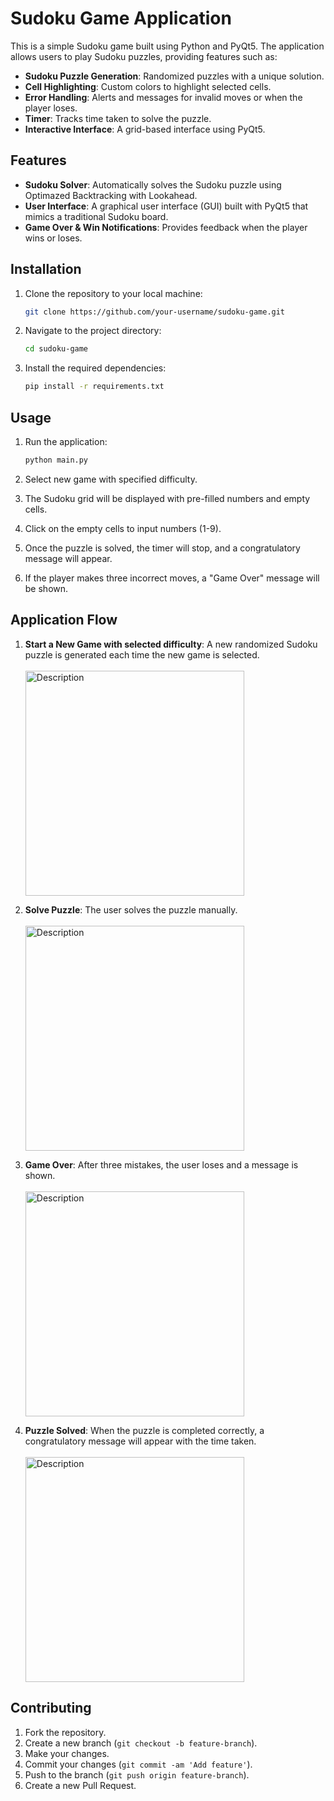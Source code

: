 
# Sudoku Game Application

This is a simple Sudoku game built using Python and PyQt5. The application allows users to play Sudoku puzzles, providing features such as:

- **Sudoku Puzzle Generation**: Randomized puzzles with a unique solution.
- **Cell Highlighting**: Custom colors to highlight selected cells.
- **Error Handling**: Alerts and messages for invalid moves or when the player loses.
- **Timer**: Tracks time taken to solve the puzzle.
- **Interactive Interface**: A grid-based interface using PyQt5.

## Features

- **Sudoku Solver**: Automatically solves the Sudoku puzzle using Optimazed Backtracking with Lookahead.
- **User Interface**: A graphical user interface (GUI) built with PyQt5 that mimics a traditional Sudoku board.
- **Game Over & Win Notifications**: Provides feedback when the player wins or loses.

## Installation

1. Clone the repository to your local machine:

   ```bash
   git clone https://github.com/your-username/sudoku-game.git
   ```

2. Navigate to the project directory:

   ```bash
   cd sudoku-game
   ```

3. Install the required dependencies:

   ```bash
   pip install -r requirements.txt
   ```

## Usage

1. Run the application:

   ```bash
   python main.py
   ```
2. Select new game with specified difficulty.
3. The Sudoku grid will be displayed with pre-filled numbers and empty cells.
4. Click on the empty cells to input numbers (1-9).
5. Once the puzzle is solved, the timer will stop, and a congratulatory message will appear.
6. If the player makes three incorrect moves, a "Game Over" message will be shown.

## Application Flow

1. **Start a New Game with selected difficulty**: A new randomized Sudoku puzzle is generated each time the new game is selected. <br/> <br/>
   <img src="https://github.com/user-attachments/assets/5410c235-89a8-4597-b3b9-fcc73de33841" alt="Description" width="350" height="360">

2. **Solve Puzzle**: The user solves the puzzle manually. <br/>  <br/>
   <img src="https://github.com/user-attachments/assets/77349b64-0fff-4aa2-a26d-a4eee366dd94" alt="Description" width="350" height="360">

3. **Game Over**: After three mistakes, the user loses and a message is shown. <br/>  <br/>
   <img src="https://github.com/user-attachments/assets/f6b4c7f7-72eb-4679-bb57-dbe58745b457" alt="Description" width="350" height="360">

4. **Puzzle Solved**: When the puzzle is completed correctly, a congratulatory message will appear with the time taken. <br/>  <br/>
   <img src="https://github.com/user-attachments/assets/39a634c1-7660-42c7-aaba-104de78a1491" alt="Description" width="350" height="360">

## Contributing

1. Fork the repository.
2. Create a new branch (`git checkout -b feature-branch`).
3. Make your changes.
4. Commit your changes (`git commit -am 'Add feature'`).
5. Push to the branch (`git push origin feature-branch`).
6. Create a new Pull Request.
